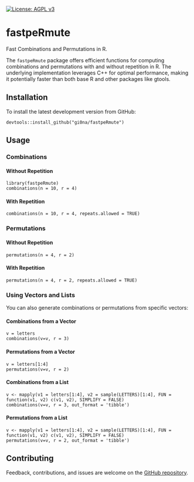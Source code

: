 [![License: AGPL v3](https://img.shields.io/badge/License-AGPL%20v3-red.svg)](https://www.gnu.org/licenses/agpl-3.0)

# fastpeRmute

Fast Combinations and Permutations in R.

The `fastpeRmute` package offers efficient functions for computing combinations and permutations with and without repetition in R. The underlying implementation leverages C++ for optimal performance, making it potentially faster than both base R and other packages like gtools.

## Installation

To install the latest development version from GitHub:

```
devtools::install_github("gi0na/fastpeRmute")
```

## Usage

### Combinations

#### Without Repetition

```
library(fastpeRmute)
combinations(n = 10, r = 4)
```

#### With Repetition

```
combinations(n = 10, r = 4, repeats.allowed = TRUE)
```

### Permutations

#### Without Repetition

```
permutations(n = 4, r = 2)
```

#### With Repetition

```
permutations(n = 4, r = 2, repeats.allowed = TRUE)
```

### Using Vectors and Lists

You can also generate combinations or permutations from specific vectors:

#### Combinations from a Vector

```
v = letters
combinations(v=v, r = 3)
```

#### Permutations from a Vector

```
v = letters[1:4]
permutations(v=v, r = 2)
```

#### Combinations from a List

```
v <- mapply(v1 = letters[1:4], v2 = sample(LETTERS)[1:4], FUN = function(v1, v2) c(v1, v2), SIMPLIFY = FALSE)
combinations(v=v, r = 3, out_format = 'tibble')
```

#### Permutations from a List

```
v <- mapply(v1 = letters[1:4], v2 = sample(LETTERS)[1:4], FUN = function(v1, v2) c(v1, v2), SIMPLIFY = FALSE)
permutations(v=v, r = 2, out_format = 'tibble')
```

## Contributing

Feedback, contributions, and issues are welcome on the [GitHub repository](https://github.com/gi0na/fastpeRmute).
